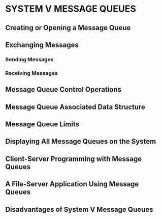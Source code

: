 # SYSTEM V MESSAGE QUEUES

## Creating or Opening a Message Queue

## Exchanging Messages

### Sending Messages

### Receiving Messages

## Message Queue Control Operations

## Message Queue Associated Data Structure

## Message Queue Limits

## Displaying All Message Queues on the System

## Client-Server Programming with Message Queues

## A File-Server Application Using Message Queues

## Disadvantages of System V Message Queues